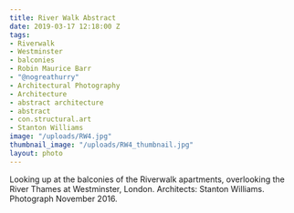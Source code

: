 ```yaml
---
title: River Walk Abstract
date: 2019-03-17 12:18:00 Z
tags:
- Riverwalk
- Westminster
- balconies
- Robin Maurice Barr
- "@nogreathurry"
- Architectural Photography
- Architecture
- abstract architecture
- abstract
- con.structural.art
- Stanton Williams
image: "/uploads/RW4.jpg"
thumbnail_image: "/uploads/RW4_thumbnail.jpg"
layout: photo
---
```


Looking up at the balconies of the Riverwalk apartments, overlooking the River Thames at Westminster, London. Architects: Stanton Williams. Photograph November 2016.